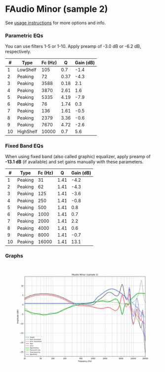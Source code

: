 # FAudio Minor (sample 2)
See [usage instructions](https://github.com/jaakkopasanen/AutoEq#usage) for more options and info.

### Parametric EQs
You can use filters 1-5 or 1-10. Apply preamp of -3.0 dB or -6.2 dB, respectively.

|   # | Type      |   Fc (Hz) |    Q |   Gain (dB) |
|-----|-----------|-----------|------|-------------|
|   1 | LowShelf  |       105 | 0.7  |        -1.4 |
|   2 | Peaking   |        72 | 0.37 |        -4.3 |
|   3 | Peaking   |      3588 | 0.18 |         2.1 |
|   4 | Peaking   |      3870 | 2.61 |         1.6 |
|   5 | Peaking   |      5335 | 4.19 |        -7.9 |
|   6 | Peaking   |        76 | 1.74 |         0.3 |
|   7 | Peaking   |       136 | 1.61 |        -0.5 |
|   8 | Peaking   |      2379 | 3.36 |        -0.6 |
|   9 | Peaking   |      7670 | 4.72 |        -2.6 |
|  10 | HighShelf |     10000 | 0.7  |         5.6 |

### Fixed Band EQs
When using fixed band (also called graphic) equalizer, apply preamp of **-13.1 dB** (if available) and set gains manually with these parameters.

|   # | Type    |   Fc (Hz) |    Q |   Gain (dB) |
|-----|---------|-----------|------|-------------|
|   1 | Peaking |        31 | 1.41 |        -4.2 |
|   2 | Peaking |        62 | 1.41 |        -4.3 |
|   3 | Peaking |       125 | 1.41 |        -3.6 |
|   4 | Peaking |       250 | 1.41 |        -0.8 |
|   5 | Peaking |       500 | 1.41 |         0.8 |
|   6 | Peaking |      1000 | 1.41 |         0.7 |
|   7 | Peaking |      2000 | 1.41 |         2.2 |
|   8 | Peaking |      4000 | 1.41 |         0.6 |
|   9 | Peaking |      8000 | 1.41 |        -0.7 |
|  10 | Peaking |     16000 | 1.41 |        13.1 |

### Graphs
![](./FAudio%20Minor%20(sample%202).png)
